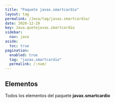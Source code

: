 ```yaml
---
title: "Paquete javax.smartcardio"
layout: tag
permalink: /Java/tag/javax.smartcardio/
date: 2020-12-29
key: Java.quetejavax.smartcardio
sidebar: 
  nav: java
aside: 
  toc: true
pagination: 
  enabled: true
  tag: "javax.smartcardio"
  permalink: /:num/
---
```


<h2>Elementos</h2>
Todos los elementos del paquete <strong>javax.smartcardio</strong>
